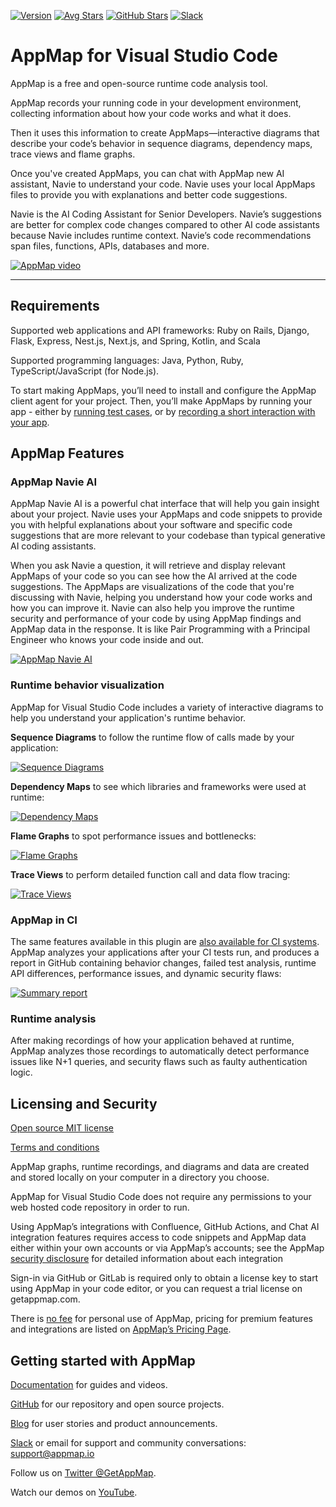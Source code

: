 [![Version](https://img.shields.io/visual-studio-marketplace/v/appland.appmap)](https://marketplace.visualstudio.com/items?itemName=appland.appmap)
[![Avg Stars](https://img.shields.io/visual-studio-marketplace/stars/appland.appmap)](https://marketplace.visualstudio.com/items?itemName=appland.appmap)
[![GitHub Stars](https://img.shields.io/github/stars/getappmap/vscode-appland?style=social)](https://github.com/getappmap/vscode-appland)
[![Slack](https://img.shields.io/badge/Slack-Join%20the%20community-green)](https://appmap.io/slack)

# AppMap for Visual Studio Code

AppMap is a free and open-source runtime code analysis tool.

AppMap records your running code in your development environment, collecting information about how
your code works and what it does.

Then it uses this information to create AppMaps—interactive diagrams that describe your code’s
behavior in sequence diagrams, dependency maps, trace views and flame graphs.

Once you've created AppMaps, you can chat with AppMap new AI assistant, Navie to understand your
code. Navie uses your local AppMaps files to provide you with explanations and better code
suggestions.

Navie is the AI Coding Assistant for Senior Developers. Navie’s suggestions are better for complex
code changes compared to other AI code assistants because Navie includes runtime context. Navie’s
code recommendations span files, functions, APIs, databases and more.

[![AppMap video](https://appmap.io/assets/img/yt-play.png)](https://www.youtube.com/watch?v=fHiTHZhtFZM)

---

## Requirements

Supported web applications and API frameworks: Ruby on Rails, Django, Flask, Express, Nest.js,
Next.js, and Spring, Kotlin, and Scala

Supported programming languages: Java, Python, Ruby, TypeScript/JavaScript (for Node.js).

To start making AppMaps, you’ll need to install and configure the AppMap client agent for your
project. Then, you’ll make AppMaps by running your app - either by
[running test cases](https://appmap.io/docs/recording-methods.html#recording-test-cases), or by
[recording a short interaction with your app](https://appmap.io/docs/recording-methods.html#remote-recording).

## AppMap Features

### AppMap Navie AI

AppMap Navie AI is a powerful chat interface that will help you gain insight about your project.
Navie uses your AppMaps and code snippets to provide you with helpful explanations about your
software and specific code suggestions that are more relevant to your codebase than typical
generative AI coding assistants.

When you ask Navie a question, it will retrieve and display relevant AppMaps of your code so you can
see how the AI arrived at the code suggestions. The AppMaps are visualizations of the code that
you're discussing with Navie, helping you understand how your code works and how you can improve it.
Navie can also help you improve the runtime security and performance of your code by using AppMap
findings and AppMap data in the response. It is like Pair Programming with a Principal Engineer who
knows your code inside and out.

[![AppMap Navie AI](https://appmap.io/assets/img/navie_answer_example.png 'Appmap Navie AI')](https://appmap.io/assets/img/navie_answer_example.png)

### Runtime behavior visualization

AppMap for Visual Studio Code includes a variety of interactive diagrams to help you understand your
application's runtime behavior.

**Sequence Diagrams** to follow the runtime flow of calls made by your application:

[![Sequence Diagrams](https://appmap.io/assets/img/ide-sequence-diag-thumb.jpeg 'Sequence Diagrams')](https://appmap.io/assets/img/ide-sequence-diag.png)

**Dependency Maps** to see which libraries and frameworks were used at runtime:

[![Dependency Maps](https://appmap.io/assets/img/ide-dependency-map-thumb.jpeg 'Dependency Maps')](https://appmap.io/assets/img/ide-dependency-map.png)

**Flame Graphs** to spot performance issues and bottlenecks:

[![Flame Graphs](https://appmap.io/assets/img/ide-vscode-flame-graph-thumb.jpeg 'Flame Graphs')](https://appmap.io/assets/img/ide-vscode-flame-graph.png)

**Trace Views** to perform detailed function call and data flow tracing:

[![Trace Views](https://appmap.io/assets/img/ide-trace-view-thumb.jpeg 'Trace Views')](https://appmap.io/assets/img/ide-trace-view.png)

### AppMap in CI

The same features available in this plugin are
[also available for CI systems](https://appmap.io/docs/analysis/in-ci.html). AppMap analyzes your
applications after your CI tests run, and produces a report in GitHub containing behavior changes,
failed test analysis, runtime API differences, performance issues, and dynamic security flaws:

[![Summary report](https://appmap.io/assets/img/summary-report-thumb.jpeg 'Summary Report')](https://appmap.io/assets/img/summary-report.png)

### Runtime analysis

After making recordings of how your application behaved at runtime, AppMap analyzes those recordings
to automatically detect performance issues like N+1 queries, and security flaws such as faulty
authentication logic.

## Licensing and Security

[Open source MIT license](https://github.com/getappmap/vscode-appland/blob/master/LICENSE)

[Terms and conditions](https://appmap.io/community/terms-and-conditions.html)

AppMap graphs, runtime recordings, and diagrams and data are created and stored locally on your
computer in a directory you choose.

AppMap for Visual Studio Code does not require any permissions to your web hosted code repository in
order to run.

Using AppMap’s integrations with Confluence, GitHub Actions, and Chat AI integration features
requires access to code snippets and AppMap data either within your own accounts or via AppMap’s
accounts; see the AppMap [security disclosure](https://appmap.io/security) for detailed information
about each integration

Sign-in via GitHub or GitLab is required only to obtain a license key to start using AppMap in your
code editor, or you can request a trial license on getappmap.com.

There is [no fee](https://appmap.io/pricing) for personal use of AppMap, pricing for premium
features and integrations are listed on [AppMap’s Pricing Page](https://appmap.io/pricing).

## Getting started with AppMap

[Documentation](https://appmap.io/docs/appmap-overview.html) for guides and videos.

[GitHub](https://github.com/getappmap) for our repository and open source projects.

[Blog](https://appmap.io/blog/) for user stories and product announcements.

[Slack](https://appmap.io/slack) or email for support and community conversations: support@appmap.io

Follow us on [Twitter @GetAppMap](https://twitter.com/getappmap).

Watch our demos on [YouTube](https://www.youtube.com/channel/UCxVv4gVnr2Uf2PSzoELZUcg).
